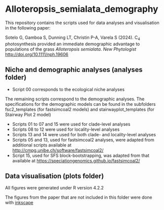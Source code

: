 # Alloteropsis_semialata_demography

This repository contains the scripts used for data analyses and visualisation in the following paper: 

Sotelo G, Gamboa S, Dunning LT, Christin P-A, Varela S (2024). C<sub>4</sub> photosynthesis provided an immediate demographic advantage to populations of the grass *Alloteropsis semialata*. *New Phytologist* <http://doi.org/10.1111/nph.19606>

## Niche and demographic analyses (analyses folder)
- Script 00 corresponds to the ecological niche analyses

The remaining scripts correspond to the demographic analyses. The specifications for the demographic models can be found in the subfolders fsc2_templates (for fastsimcoal2 models) and stairwayplot_templates (for Stairway Plot 2 model)

- Scripts 01 to 07 and 15 were used for clade-level analyses
- Scripts 08 to 12 were used for locality-level analyses
- Scripts 13 and 14 were used for both clade- and locality-level analyses
- Scripts 05 and 13, used for fastsimcoal2 analyses, were adapted from additional scripts available at <http://cmpg.unibe.ch/software/fastsimcoal2/>
- Script 15, used for SFS block-bootstrapping, was adapted from that available at <https://speciationgenomics.github.io/fastsimcoal2/>

## Data visualisation (plots folder)
All figures were generated under R version 4.2.2

The figures from the paper that are not included in this folder were done with [inkscape](https://inkscape.org/)

